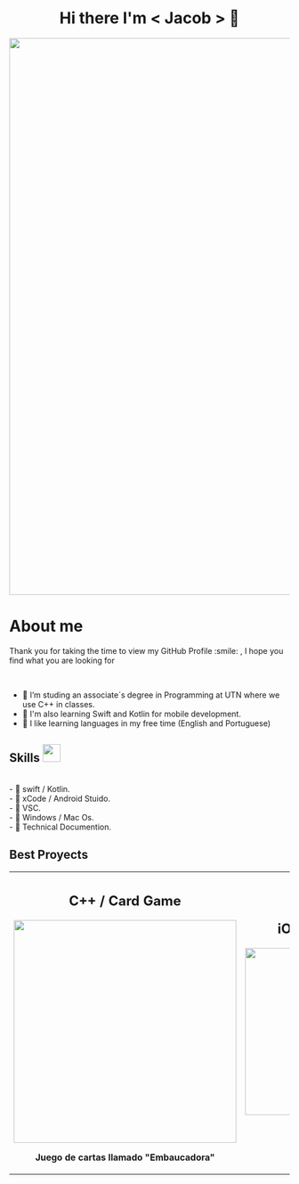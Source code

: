 <p align="center">
   <h1 align="center">Hi there I'm < Jacob > 👋</h1>
</p>
<p align="center">
    <img width="1000" src="https://i.ibb.co/yQrXpyd/Screenshot-2024-07-14-at-9-06-23-PM.png">
</p>

<h1> About me </h1>
<p> Thank you for taking the time to view my GitHub Profile :smile: , I hope you find what you are looking for </p>

<br>


- 🔭 I’m studing an associate´s degree in Programming at UTN where we use C++ in classes.
- 🌱 I'm also learning Swift and Kotlin for mobile development.
- 👯 I like learning languages in my free time (English and Portuguese) 

<h2> Skills <img src = "https://media2.giphy.com/media/QssGEmpkyEOhBCb7e1/giphy.gif?cid=ecf05e47a0n3gi1bfqntqmob8g9aid1oyj2wr3ds3mg700bl&rid=giphy.gif" width = 32px> </h2>
<br>
- 🔭 swift / Kotlin.<br>
- 🔭 xCode / Android Stuido.<br>
- 🔭 VSC.<br>
- 🔭 Windows / Mac Os.<br>
- 🔭 Technical Documention.<br>

<h2> Best Proyects </h2>
<table align="center">
   <tr>
      <th >
         <h2> C++ / Card Game </h2>
         <img width=400px src="https://i.ibb.co/DKSDZkX/Screenshot-2024-07-16-at-2-29-26-AM.png">
         <p> Juego de cartas llamado "Embaucadora" </p>
      </th>
      <th width=400px> 
         <h2> iOS / Calculator </h2>
         <img height=300px src="https://i.ibb.co/pWxJRLM/Screenshot-2024-07-16-at-2-35-00-AM.png">
         <p> Calculadora </p>
      </th>
   </tr>
</table>
